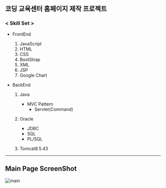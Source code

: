 ## 코딩 교육센터 홈페이지 제작 프로젝트

### < Skill Set >
* FrontEnd
  1. JavaScript
  2. HTML
  3. CSS
  4. BootStrap
  5. XML
  6. JSP
  7. Google Chart
  
* BackEnd
  1. Java
     - MVC Pattern
        - Servlet(Command)
        
  2. Oracle
     - JDBC
     - SQL
     - PL/SQL
     
  3. Tomcat8.5.43
  
 
 * * *
 
## Main Page ScreenShot

![main](https://user-images.githubusercontent.com/40975942/63912649-88150800-ca68-11e9-9f66-0730582620ed.JPG)
